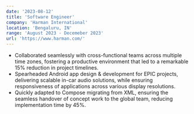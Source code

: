 ```yaml
---
date: '2023-08-12'
title: 'Software Engineer'
company: 'Harman International'
location: 'Bengaluru, IN'
range: 'August 2023 - Decemeber 2023'
url: 'https://www.harman.com/'
---
```


<ul>
    <li> Collaborated seamlessly with cross-functional teams across multiple time zones, fostering a productive environment that led to a remarkable 15% reduction in project timelines.</li>
    <li>Spearheaded Android app design & development for EPIC projects, delivering scalable in-car audio solutions, while ensuring responsiveness of applications across various display resolutions.</li>
    <li>Quickly adapted to Compose migrating from XML, ensuring the seamless handover of concept work to the global team, reducing implementation time by 45%.</li>
</ul>
